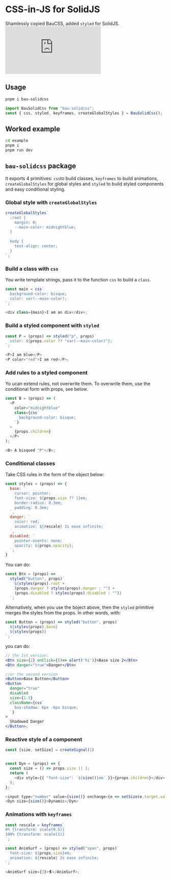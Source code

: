 # CSS-in-JS for SolidJS

Shamlessly copied BauCSS, added `styled` for SolidJS.
[![npm bundle size](https://img.badgesize.io/ndrean/solid-css/main/src/bau-solidcss.js?compression=gzip)](https://bundlephobia.com/package/bau-solidcss@0.1.10)

## Usage

```bash
pnpm i bau-solidcss
```

```js
import BauSolidCss from "bau-solidcss";
const { css, styled, keyframes, createGlobalStyles } = BauSolidCss();
```

## Worked example

```bash
cd example
pnpm i
pnpm run dev
```

## `bau-solidcss` package

It exports 4 primitives: `css`to build classes, `keyframes` to build animations, `createGlobalStyles` for global styles and `styled` to build styled components and easy conditional styling.

### Global style with `createGlobalStyles`

```js
createGlobalStyles`
  :root {
    margin: 0;
    --main-color: midnightblue;
  }
  
  body {
    text-align: center;
  }
`;
```

### Build a class with `css`

You write template strings, pass it to the function `css` to build a `class`.

```js
const main = css`
  background-color: bisque;
  color: var(--main-color);
`;

<div class={main}>I am an div</div>;
```

### Build a styled component with `styled`

```js
const P = (props) => styled("p", props)`
  color: ${props.color ?? "var(--main-color)"};
`;

<P>I am blue</P>
<P color="red">I am red</P>;
```

### Add rules to a styled component

Yo ucan extend rules, not overwrite them. To overwrite them, use the conditional form with props, see below.

```js
const B = (props) => (
  <P
    color="midnightblue"
    class={css`
      background-color: bisque;
    `}
  >
    {props.children}
  </P>
);

<B> A bisqued "P"</B>;
```

### Conditional classes

Take CSS rules in the form of the object below:

```js
const styles = (props) => {
  base: `
    cursor: pointer;
    font-size: ${props.size ?? 1}em;
    border-radius: 0.3em;
    padding: 0.3em;
  `,
  danger: `
    color: red;
    animation: ${rescale} 1s ease infinite;
  `,
  disabled: `
    pointer-events: none;
    opacity: ${props.opacity};
  `;
}
```

You can do:

```js
const Btn = (props) =>
  styled("button", props)`
    ${styles(props).root +
    (props.danger ? styles(props).danger : "") +
    (props.disabled ? styles(props).disabled : "")}
  `;
```

Alternatively, when you use the boject above, then the `styled` primitive merges the styles from the props. In other words, with:

```jsx
const Button = (props) => styled("button", props)`
  ${styles(props).base}
  ${styles(props)}
`;
```

you can do:

```jsx
// the 1st version:
<Btn size={2} onClick={()=> alert('hi')}>Base size 2</Btn>
<Btn danger="true">Danger</Btn>

//or the second version
<Button>Base Button</Button>
<Button
  danger="true"
  disabled
  size={1.5}
  className={css`
    box-shadow: 6px -6px bisque;
  `}
>
  Shadowed Danger
</Button>;
```

### Reactive style of a component

```js
const [size, setSize] = createSignal(1)


const Dyn = (props) => {
  const size = () => props.size || 1;
  return (
    <div style={{ "font-size": `${size()}em` }}>{props.children}</div>
  );
};

<input type="number" value={size()} onchange={e => setSize(e.target.value)} />
<Dyn size={size()}>Dynamic</Dyn>
```

### Animations with `keyframes`

```js
const rescale = keyframes`
0% {transform: scale(0.5)}
100% {transform: scale(1)}
`;

const AnimSurf = (props) => styled("span", props)`
  font-size: ${props.size}em;
  animation: ${rescale} 2s ease infinite;
`;

<AnimSurf size={3}>🏄</AnimSurf>;
```
